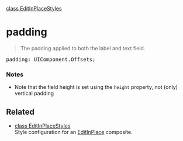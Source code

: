 [class EditInPlaceStyles](EditInPlaceStyles.md)

# padding

> The padding applied to both the label and text field.

<pre class="docgen_signature">padding: UIComponent.Offsets;</pre>

### Notes

- Note that the field height is set using the `height` property, not (only) vertical padding

## Related

- [<!--{ref:class}-->class EditInPlaceStyles](EditInPlaceStyles.md) \
    Style configuration for an [EditInPlace](EditInPlace.md) composite.
